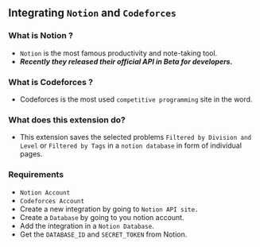 ## Integrating `Notion` and `Codeforces`

### What is Notion ?
- `Notion` is the most famous productivity and note-taking tool.
- _**Recently they released their official API in Beta for developers.**_

### What is Codeforces ?
- Codeforces is the most used `competitive programming` site in the word.

### What does this extension do?
- This extension saves the selected problems `Filtered by Division and Level`
or `Filtered by Tags` in a `notion database` in form of individual pages.

### Requirements 
- `Notion Account`
- `Codeforces Account`
- Create a new integration by going to `Notion API site.`
- Create a `Database` by going to you notion account.
- Add the integration in a `Notion Database`.
- Get the `DATABASE_ID` and `SECRET_TOKEN` from Notion.
